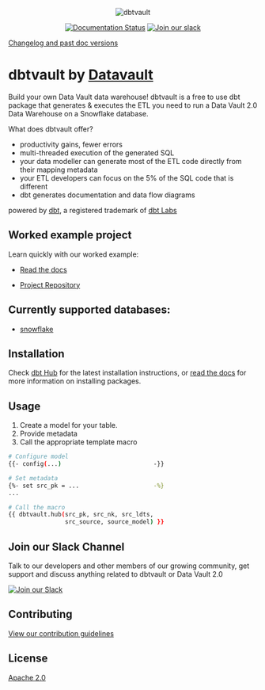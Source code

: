 <p align="center">
  <img src="https://user-images.githubusercontent.com/25080503/65772647-89525700-e132-11e9-80ff-12ad30a25466.png" alt="dbtvault">
</p>

<p align="center">
  <a href="https://dbtvault.readthedocs.io/en/stable/?badge=v0.7.6"><img
    src="https://readthedocs.org/projects/dbtvault/badge/?version=v0.7.6" 
    alt="Documentation Status"
  /></a>
  <a href="https://join.slack.com/t/dbtvault/shared_invite/enQtODY5MTY3OTIyMzg2LWJlZDMyNzM4YzAzYjgzYTY0MTMzNTNjN2EyZDRjOTljYjY0NDYyYzEwMTlhODMzNGY3MmU2ODNhYWUxYmM2NjA"><img
    src="https://img.shields.io/badge/Slack-Join-yellow?style=flat&logo=slack" 
    alt="Join our slack"
  /></a>
</p>


[Changelog and past doc versions](https://dbtvault.readthedocs.io/en/latest/changelog/stable)

# dbtvault by [Datavault](https://www.data-vault.co.uk)

Build your own Data Vault data warehouse! dbtvault is a free to use dbt package that generates & executes the ETL you need to run a Data Vault 2.0 Data Warehouse on a Snowflake database.

What does dbtvault offer?
- productivity gains, fewer errors
- multi-threaded execution of the generated SQL
- your data modeller can generate most of the ETL code directly from their mapping metadata
- your ETL developers can focus on the 5% of the SQL code that is different
- dbt generates documentation and data flow diagrams

powered by [dbt](https://www.getdbt.com/), a registered trademark of [dbt Labs](https://www.getdbt.com/dbt-labs/about-us/)

## Worked example project

Learn quickly with our worked example:

- [Read the docs](https://dbtvault.readthedocs.io/en/latest/worked_example/we_worked_example/)

- [Project Repository](https://github.com/Datavault-UK/snowflakeDemo)

## Currently supported databases:

- [snowflake](https://www.snowflake.com/about/)

## Installation

Check [dbt Hub](https://hub.getdbt.com/datavault-uk/dbtvault/latest/) for the latest installation instructions, 
or [read the docs](https://docs.getdbt.com/docs/building-a-dbt-project/package-management/) for more information on installing packages.

## Usage

1. Create a model for your table.
2. Provide metadata
3. Call the appropriate template macro

```bash
# Configure model
{{- config(...)                          -}}

# Set metadata
{%- set src_pk = ...                     -%}
...

# Call the macro
{{ dbtvault.hub(src_pk, src_nk, src_ldts,
                src_source, source_model) }}
```

## Join our Slack Channel

Talk to our developers and other members of our growing community, get support and discuss anything related to dbtvault or Data Vault 2.0

[![Join our Slack](https://img.shields.io/badge/Slack-Join-yellow?style=flat&logo=slack)](https://join.slack.com/t/dbtvault/shared_invite/enQtODY5MTY3OTIyMzg2LWJlZDMyNzM4YzAzYjgzYTY0MTMzNTNjN2EyZDRjOTljYjY0NDYyYzEwMTlhODMzNGY3MmU2ODNhYWUxYmM2NjA)

## Contributing
[View our contribution guidelines](CONTRIBUTING.md)

## License
[Apache 2.0](LICENSE.md)

